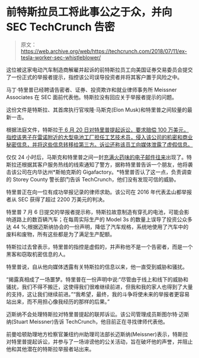 # 前特斯拉员工将此事公之于众，并向 SEC TechCrunch 告密

> 原文：<https://web.archive.org/web/https://techcrunch.com/2018/07/11/ex-tesla-worker-sec-whistleblower/>

这位被这家电动汽车制造商解雇并起诉的前特斯拉员工向美国证券交易委员会提交了一份正式的举报者提示，指控该公司误导投资者并将其客户置于风险之中。

马丁·特里普已经聘请告密者、证券、投资欺诈和就业律师事务所 Meissner Associates 在 SEC 面前代表他。特斯拉没有回应关于举报者提示的问题。

这份文件是特斯拉、其首席执行官埃隆·马斯克(Elon Musk)和特里普之间较量的最新一击。

根据法庭文件，特斯拉[于 6 月 20 日对特里普提起诉讼，要求赔偿 100 万美元，指控该男子在雷诺附近的大型电池工厂担任工艺技术员，侵入该公司的机密和商业秘密信息，并将这些信息转移给第三方。诉讼还称该员工向媒体泄露了虚假信息。](https://web.archive.org/web/20221205061739/https://techcrunch.com/2018/06/20/tesla-sues-former-employee-sabotage/)

仅仅 24 小时后，马斯克和特里普之间一封[充满火药味的电子邮件往来](https://web.archive.org/web/20221205061739/https://techcrunch.com/2018/06/21/a-tesla-telenovela/)出现了。特斯拉还根据其客户服务热线的线索通知了警方，据称特里普告诉一个朋友，他将袭击该公司在内华达州*斯帕克斯的 Gigafactory。*特里普否认了这一点，负责调查的 Storey County 警长部门告诉 TechCrunch，他们没有发现可信的威胁。

特里普正在向一位有成功举报记录的律师求助。该公司在 2016 年代表孟山都举报者从 SEC 获得了超过 2200 万美元的判决。

特里普 7 月 6 日提交的举报者提示称，特斯拉故意制造有穿孔的电池，可能会影响道路上的数百辆汽车；在每周实际生产的 Model 3s 的数量上误导了投资公众多达 44 %;根据迈斯纳协会的一份声明，降低了汽车规格，系统地使用了汽车中的废料和废物，所有这些都是为了满足生产配额。

特斯拉过去曾表示，特里普的指控是虚假的，并声称他不是一个告密者，而是一个黑客和窃取机密信息的人。

特里普说，自从他向媒体透露有关特斯拉的信息以来，他一直受到威胁和骚扰。

“揭露真相成了一场噩梦。特里普在一份声明中说:“尽管由于线上和线下的威胁和骚扰，我们不得不搬迁，这使得我们很难继续前进，但我和我的家人也得到了大量的支持，这让我们继续前进。”“我希望，最终，我的斗争将使未来的举报者更容易站出来，而不用担心像我经历的那样的后果。”

迈斯纳不会处理特斯拉对特里普提起的联邦诉讼。该公司管理成员斯图尔特·迈斯纳(Stuart Meissner)告诉 TechCrunch，他目前正在寻找律师代表他。

前曼哈顿助理地方检察官兼纽约州助理司法部长迈斯纳(Meissner)表示，特斯拉对特里普提起诉讼，并参与了一场诽谤他的公关活动，旨在破坏他的声誉，并阻止他和其他潜在的特斯拉举报者站出来。